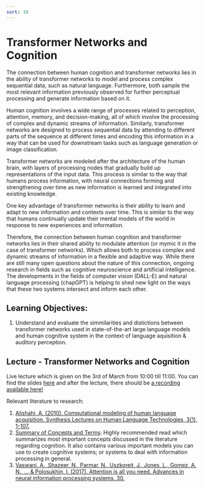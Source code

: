 ```yaml
---
sort: 10
---
```


# Transformer Networks and Cognition
The connection between human cognition and transformer networks lies in the ability of transformer networks to model and process complex sequential data, such as natural language. Furthermore, both sample the most relevant information previously observed for further perceptual processing and generate information based on it.

Human cognition involves a wide range of processes related to perception, attention, memory, and decision-making, all of which involve the processing of complex and dynamic streams of information. Similarly, transformer networks are designed to process sequential data by attending to different parts of the sequence at different times and encoding this information in a way that can be used for downstream tasks such as language generation or image classification.

Transformer networks are modeled after the architecture of the human brain, with layers of processing nodes that gradually build up representations of the input data. This process is similar to the way that humans process information, with neural connections forming and strengthening over time as new information is learned and integrated into existing knowledge.

One key advantage of transformer networks is their ability to learn and adapt to new information and contexts over time. This is similar to the way that humans continually update their mental models of the world in response to new experiences and information.

Therefore, the connection between human cognition and transformer networks lies in their shared ability to modulate attention (or mymic it in the case of transformer networks). Which allows both to process complex and dynamic streams of information in a flexible and adaptive way. While there are still many open questions about the nature of this connection, ongoing research in fields such as cognitive neuroscience and artificial intelligence. The developments in the fields of computer vision (DALL-E) and natural language processing (chapGPT) is helping to shed new light on the ways that these two systems intersect and inform each other.

## Learning Objectives: 
1. Understand and evaluate the simmilarities and distictions between transformer networks used in state-of-the-art large language models and human cognitive system in the context of language aquisition & auditory perception. 



## Lecture - Transformer Networks and Cognition
Live lecture which is given on the 3rd of March from 10:00 till 11:00. You can find the slides [here](LINK) and after the lecture, there should be [a recording available here!](LINK)

Relevant literature to research:
1. [Alishahi, A. (2010). Computational modeling of human language acquisition. Synthesis Lectures on Human Language Technologies, 3(1), 1-107.](https://github.com/BredaUniversityADSAI/ADS-AI/blob/d42ffd034a2d1a35752d7c83c30300288a4ae153/docs/Study%20Content/Cognition%20Fundamentals/assets/sources/Computational%20Modeling%20of%20Human%20Language%20Acquisition.pdf)
2. [Summary of Concepts and Terms](https://github.com/BredaUniversityADSAI/ADS-AI/blob/260f3f788372cfb55e2a4ba2956800de1b3b14a8/docs/Study%20Content/Cognition%20Fundamentals/assets/Summary%20of%20Concepts%20and%20Terms.docx): Highly recommended read which summarizes most important concepts discussed in the literature regarding cognition. It also contains various important models you can use to create cognitive systems; or systems to deal with information processing in general.
3. [Vaswani, A., Shazeer, N., Parmar, N., Uszkoreit, J., Jones, L., Gomez, A. N., ... & Polosukhin, I. (2017). Attention is all you need. Advances in neural information processing systems, 30.](https://github.com/BredaUniversityADSAI/ADS-AI/blob/8fcd25ff6aa725d6aeaafab2657413b6304b174a/docs/Study%20Content/Cognition%20Fundamentals/assets/sources/Attention%20is%20all%20you%20need%20-%20Transformer%20Networks%20Introduction.pdf)